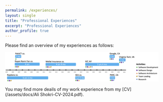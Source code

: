 ```yaml
---
permalink: /experiences/
layout: single
title: "Professional Experiences"
excerpt: "Professional Experiences"
author_profile: true
---
```


Please find an overview of my experiences as follows:

![My Experience Overview](/assets/images/Experience_Overview.png)

You may find more deails of my work experience from my [CV](/assets/docs/Ali Shokri-CV-2024.pdf). 
